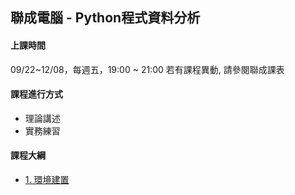 ## 聯成電腦 - Python程式資料分析

#### 上課時間

09/22~12/08，每週五，19:00 ~ 21:00
若有課程異動, 請參閱聯成課表

#### 課程進行方式

- 理論講述
- 實務練習

#### 課程大綱
- [1. 環境建置](http://mirdex.github.io/Python_20250922/1.%20environment.slides.html)
